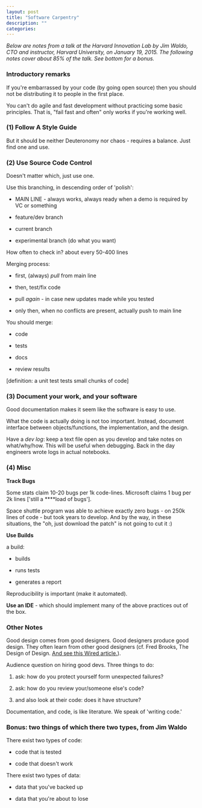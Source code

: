 ```yaml
---
layout: post
title: "Software Carpentry"
description: ""
categories: 
---
```


<i>Below are notes from a talk at the Harvard Innovation Lab by Jim Waldo, CTO and instructor, Harvard University, on January 19, 2015. The following notes cover about 85% of the talk. See bottom for a bonus.</i>

### Introductory remarks
If you're embarrassed by your code (by going open source) then you should not be distributing it to people in the first place.

You can't do agile and fast development without practicing some basic principles. That is, "fail fast and often" only works if you're working well.

### (1) Follow A Style Guide

But it should be neither Deuteronomy nor chaos - requires a balance. Just find one and use.

### (2) Use Source Code Control

Doesn't matter which, just use one.

Use this branching, in descending order of 'polish':  

* MAIN LINE - always works, always ready when a demo is required by VC or something  

* feature/dev branch  

* current branch  

* experimental branch (do what you want)  

How often to check in? about every 50-400 lines

Merging process:  

* first, (always) *pull* from main line  

* then, test/fix code  

* pull *again* - in case new updates made while you tested  

* only then, when no conflicts are present, actually push to main line  

You should merge:  

* code  

* tests  

* docs  

* review results  

[definition: a unit test tests small chunks of code]

### (3) Document your work, and your software
Good documentation makes it seem like the software is easy to use.

What the code is actually doing is not too important. Instead, document interface between objects/functions, the implementation, and the design.

Have a *dev log*: keep a text file open as you develop and take notes on what/why/how. This will be useful when debugging. Back in the day engineers wrote logs in actual notebooks.

### (4) Misc

**Track Bugs**

Some stats claim 10-20 bugs per 1k code-lines. Microsoft claims 1 bug per 2k lines ['still a \****load of bugs'].

Space shuttle program was able to achieve exactly zero bugs - on 250k lines of code  - but took years to develop. And by the way, in these situations, the "oh, just download the patch" is not going to cut it :) 

**Use Builds**

a build:  

* builds  

* runs tests  

* generates a report  

Reproducibility is important (make it automated). 

**Use an IDE** - which should implement many of the above practices out of the box.

### Other Notes

Good design comes from good designers. Good designers produce good design. They often learn from other good designers (cf. Fred Brooks, The Design of Design. [And see this Wired article.](http://www.wired.com/2010/07/ff_fred_brooks/)).

Audience question on hiring good devs. Three things to do:  

1. ask: how do you protect yourself form unexpected failures?  

2. ask: how do you review your/someone else's code?  

3. and also look at their code: does it have structure?  

Documentation, and code, is like literature. We speak of 'writing code.'

### Bonus: two things of which there two types, from Jim Waldo

There exist two types of code:  

* code that is tested  

* code that doesn't work  

There exist two types of data:  

* data that you've backed up  

* data that you're about to lose  
